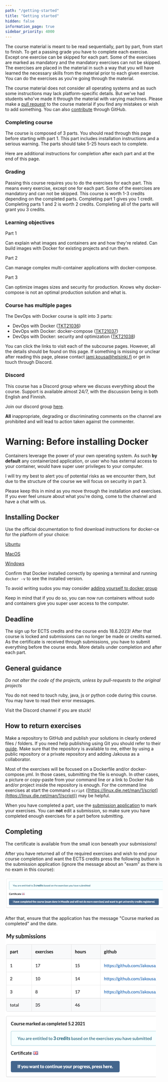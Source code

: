 ```yaml
---
path: "/getting-started"
title: "Getting started"
hidden: false
information_page: true
sidebar_priority: 4000
---
```


The course material is meant to be read sequentially, part by part, from start to finish. To get a passing grade you have to complete each exercise. Except one exercise can be skipped for each part. Some of the exercises are marked as mandatory and the mandatory exercises can not be skipped. The exercises are placed in the material in such a way that you will have learned the necessary skills from the material prior to each given exercise. You can do the exercises as you're going through the material.

The course material does not consider all operating systems and as such some instructions may lack platform-specific details. But we've had students who've made it through the material with varying machines. Please make a [pull request](https://github.com/docker-hy/docker-hy.github.io#user-content-contributing-to-the-content) to the course material if you find any mistakes or wish to add something. You can also [contribute](https://github.com/docker-hy/docker-hy.github.io#user-content-contributing-to-the-content) through GitHub.

### Completing course

The course is composed of 3 parts. You should read through this page before starting with part 1. This part includes installation instructions and a serious warning. The parts should take 5-25 hours each to complete.

Here are additional instructions for completion after each part and at the end of this page.

### Grading

Passing this course requires you to do the exercises for each part. This means every exercise, except one for each part. Some of the exercises are mandatory and can not be skipped. This course is worth 1-3 credits depending on the completed parts.
Completing part 1 gives you 1 credit. Completing parts 1 and 2 is worth 2 credits. Completing all of the parts will grant you 3 credits.

### Learning objectives

Part 1

Can explain what images and containers are and how they're related.
Can build images with Docker for existing projects and run them.

Part 2

Can manage complex multi-container applications with docker-compose.

Part 3

Can optimize images sizes and security for production.
Knows why docker-compose is not an optimal production solution and what is.

### Course has multiple pages

The DevOps with Docker course is split into 3 parts:

- DevOps with Docker ([TKT21036](https://studies.helsinki.fi/opintotarjonta/cur/otm-43341e49-dfae-4899-95d6-a4da1c5ec47b))
- DevOps with Docker: docker-compose ([TKT21037](https://studies.helsinki.fi/opintotarjonta/cur/otm-29ab3dee-9b30-4fbf-b7e7-dcbecd7218c5))
- DevOps with Docker: security and optimization ([TKT21038](https://studies.helsinki.fi/opintotarjonta/cur/otm-3c890ee9-7598-4b5c-9922-2c26c0c3235b))

You can click the links to visit each of the subcourse pages. However, all the details should be found on this page. If something is missing or unclear after reading this page, please contact jami.kousa@helsinki.fi or get in touch through Discord.

### Discord

This course has a Discord group where we discuss everything about the course. Support is available almost 24/7, with the discussion being in both English and Finnish.

Join our discord group [here](https://study.cs.helsinki.fi/discord/join/docker).

**All** inappropriate, degrading or discriminating comments on the channel are prohibited and will lead to action taken against the commenter.

# Warning: Before installing Docker

Containers leverage the power of your own operating system. As such **by default** any containerized application, or user who has external access to your container, would have super user privileges to your computer.

I will try my best to alert you of potential risks as we encounter them, but due to the structure of the course we will focus on security in part 3.

Please keep this in mind as you move through the installation and exercises. If you ever feel unsure about what you're doing, come to the channel and have a chat with us.

## Installing Docker

Use the official documentation to find download instructions for docker-ce for the platform of your choice:

[Ubuntu](https://docs.docker.com/install/linux/docker-ce/ubuntu/)

[MacOS](https://docs.docker.com/docker-for-mac/install/)

[Windows](https://docs.docker.com/docker-for-windows/install/)

Confirm that Docker installed correctly by opening a terminal and running `docker -v` to see the installed version.

<text-box name="Docker Group" variant="hint">

To avoid writing sudos you may consider [adding yourself to docker group](https://docs.docker.com/install/linux/linux-postinstall/)

Keep in mind that if you do so, you can now run containers without sudo and containers give you super user access to the computer.

</text-box>

## Deadline

The sign up for ECTS credits and the course ends 18.6.2023! After that course is locked and submissions can no longer be made or credits earned. As the certificate is received through submissions, you have to submit everything before the course ends. More details under completion and after each part.

## General guidance

_Do not alter the code of the projects, unless by pull-requests to the original projects_

You do not need to touch ruby, java, js or python code during this course. You may have to read their error messages.

Visit the Discord channel if you are stuck!

## How to return exercises

Make a repository to GitHub and publish your solutions in clearly ordered files / folders. If you need help publishing using Git you should refer to their [guide](https://guides.github.com/activities/hello-world/). Make sure that the repository is available to me, either by using a public repository or a private repository and adding Jakousa as a collaborator.

Most of the exercises will be focused on a Dockerfile and/or docker-compose.yml. In those cases, submitting the file is enough. In other cases, a picture or copy-paste from your command line or a link to Docker Hub and/or project inside the repository is enough. For the command line exercises at start the command `script` ([https://linux.die.net/man/1/script](https://linux.die.net/man/1/script)) may be helpful.

When you have completed a part, use the [submission application](https://studies.cs.helsinki.fi/stats/courses/docker2023) to mark your exercises. You can **not** edit a submission, so make sure you have completed enough exercises for a part before submitting.

## Completing

The certificate is available from the small icon beneath your submissions!

After you have returned all of the required exercises and wish to end your course completion and want the ECTS credits press the following button in the submission application (ignore the message about an "exam" as there is no exam in this course):

<img src="./img/incomplete_course.png">

After that, ensure that the application has the message "Course marked as completed" and the date.

<img src="./img/completed_course.png">

